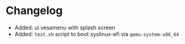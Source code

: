 Changelog
=============================

* Added: ui vesamenu with splash screen
* Added: `test.sh` script to boot syslinux-efi via `qemu-system-x86_64`
